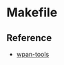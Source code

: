 Makefile
====================================

Reference
-----------------

* [wpan-tools](https://github.com/linux-wpan/wpan-tools.git)
